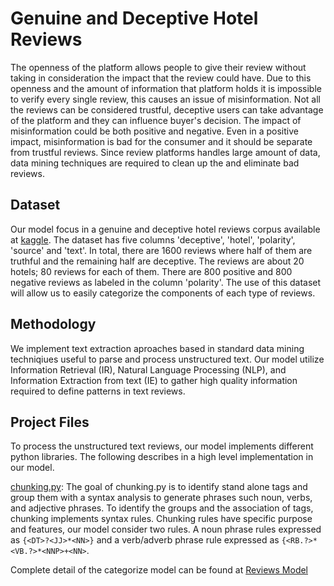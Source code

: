 # Genuine and Deceptive Hotel Reviews
The openness of the platform allows people to give their review without taking in consideration the impact that the review could have. Due to this openness and the amount of information that platform holds it is impossible to verify every single review, this causes an issue of misinformation. Not all the reviews can be considered trustful, deceptive users can take advantage of the platform and they can influence buyer's decision.  The impact of misinformation could be both positive and negative. Even in a positive impact, misinformation is bad for the consumer and it should be separate from trustful reviews. Since review platforms handles large amount of data, data mining techniques are required to clean up the and eliminate bad reviews.


## Dataset
Our model focus in a genuine and deceptive hotel reviews corpus available at [kaggle](https://www.kaggle.com/rtatman/deceptive-opinion-spam-corpus). The dataset has five columns 'deceptive', 'hotel', 'polarity', 'source' and 'text'. In total, there are 1600 reviews where half of them are truthful and the remaining half are deceptive. The reviews are about 20 hotels; 80 reviews for each of them. There are 800 positive and 800 negative reviews as labeled in the column 'polarity'. The use of this dataset will allow us to easily categorize the components of each type of reviews.

## Methodology
We implement text extraction aproaches based in standard data mining techniqiues useful to parse and process unstructured text. Our model utilize Information Retrieval (IR), Natural Language Processing (NLP), and Information Extraction from text (IE) to gather high quality information required to define patterns in text reviews.

## Project Files
To process the unstructured text reviews, our model implements different python libraries. The following describes in a high level implementation in our model.

[chunking.py](https://github.com/abgomez/categorize_reviews/blob/master/chunking.py): The goal of chunking.py is to identify stand alone tags and group them with a syntax analysis to generate phrases such noun, verbs, and adjective phrases. To identify the groups and the association of tags, chunking implements syntax rules. Chunking rules have specific purpose and features, our model consider two rules.  A noun phrase rules expressed as `{<DT>?<JJ>*<NN>}` and a verb/adverb phrase rule expressed as `{<RB.?>*<VB.?>*<NNP>+<NN>`.

Complete detail of the categorize model can be found at [Reviews Model](https://sites.google.com/view/dataminingspring2019/home)

